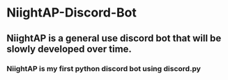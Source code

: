 # NiightAP-Discord-Bot

## NiightAP is a general use discord bot that will be slowly developed over time.
### NiightAP is my first python discord bot using discord.py

